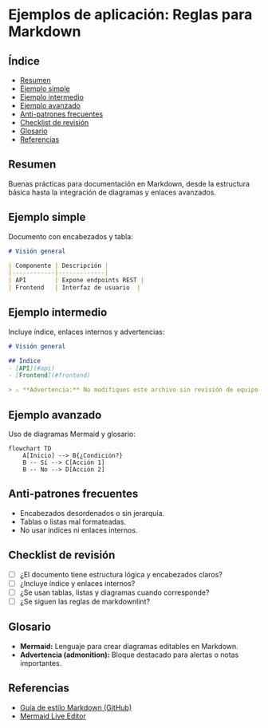 # Ejemplos de aplicación: Reglas para Markdown

## Índice

- [Resumen](#resumen)
- [Ejemplo simple](#ejemplo-simple)
- [Ejemplo intermedio](#ejemplo-intermedio)
- [Ejemplo avanzado](#ejemplo-avanzado)
- [Anti-patrones frecuentes](#anti-patrones-frecuentes)
- [Checklist de revisión](#checklist-de-revisión)
- [Glosario](#glosario)
- [Referencias](#referencias)

## Resumen

Buenas prácticas para documentación en Markdown, desde la estructura básica hasta la integración de diagramas y enlaces avanzados.

## Ejemplo simple

Documento con encabezados y tabla:

```markdown
# Visión general

| Componente | Descripción |
|------------|-------------|
| API        | Expone endpoints REST |
| Frontend   | Interfaz de usuario  |
```

## Ejemplo intermedio

Incluye índice, enlaces internos y advertencias:

```markdown
# Visión general

## Índice
- [API](#api)
- [Frontend](#frontend)

> ⚠️ **Advertencia:** No modifiques este archivo sin revisión de equipo.
```

## Ejemplo avanzado

Uso de diagramas Mermaid y glosario:

```mermaid
flowchart TD
    A[Inicio] --> B{¿Condición?}
    B -- Sí --> C[Acción 1]
    B -- No --> D[Acción 2]
```

## Anti-patrones frecuentes

- Encabezados desordenados o sin jerarquía.
- Tablas o listas mal formateadas.
- No usar índices ni enlaces internos.

## Checklist de revisión

- [ ] ¿El documento tiene estructura lógica y encabezados claros?
- [ ] ¿Incluye índice y enlaces internos?
- [ ] ¿Se usan tablas, listas y diagramas cuando corresponde?
- [ ] ¿Se siguen las reglas de markdownlint?

## Glosario

- **Mermaid:** Lenguaje para crear diagramas editables en Markdown.
- **Advertencia (admonition):** Bloque destacado para alertas o notas importantes.

## Referencias

- [Guía de estilo Markdown (GitHub)](https://guides.github.com/features/mastering-markdown/)
- [Mermaid Live Editor](https://mermaid.live/)
